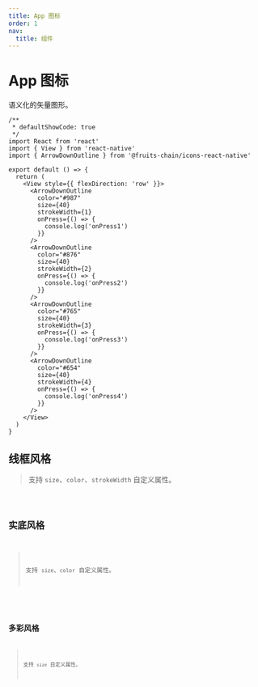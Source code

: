 ```yaml
---
title: App 图标
order: 1
nav:
  title: 组件
---
```


# App 图标

语义化的矢量图形。

```tsx
/**
 * defaultShowCode: true
 */
import React from 'react'
import { View } from 'react-native'
import { ArrowDownOutline } from '@fruits-chain/icons-react-native'

export default () => {
  return (
    <View style={{ flexDirection: 'row' }}>
      <ArrowDownOutline
        color="#987"
        size={40}
        strokeWidth={1}
        onPress={() => {
          console.log('onPress1')
        }}
      />
      <ArrowDownOutline
        color="#876"
        size={40}
        strokeWidth={2}
        onPress={() => {
          console.log('onPress2')
        }}
      />
      <ArrowDownOutline
        color="#765"
        size={40}
        strokeWidth={3}
        onPress={() => {
          console.log('onPress3')
        }}
      />
      <ArrowDownOutline
        color="#654"
        size={40}
        strokeWidth={4}
        onPress={() => {
          console.log('onPress4')
        }}
      />
    </View>
  )
}
```

## 线框风格

> 支持 `size`、`color`、`strokeWidth` 自定义属性。

<code compact inline src="./icon-app/outline.tsx" />

## 实底风格

> 支持 `size`、`color` 自定义属性。

<code compact inline src="./icon-app/fill.tsx" />

## 多彩风格

> 支持 `size` 自定义属性。

<code compact inline src="./icon-app/colours.tsx" />
